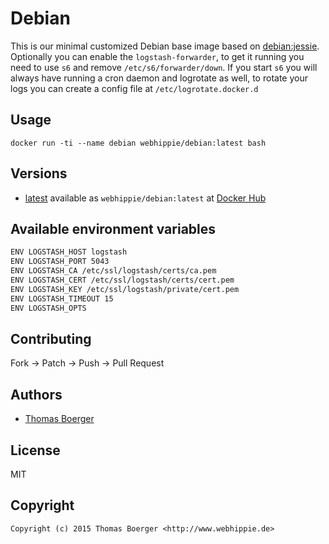 # Debian

This is our minimal customized Debian base image based on
[debian:jessie](https://registry.hub.docker.com/_/debian/). Optionally you can
enable the ```logstash-forwarder```, to get it running you need to use ```s6```
and remove ```/etc/s6/forwarder/down```. If you start ```s6``` you will always
have running a cron daemon and logrotate as well, to rotate your logs you can
create a config file at ```/etc/logrotate.docker.d```


## Usage

```
docker run -ti --name debian webhippie/debian:latest bash
```


## Versions

* [latest](https://github.com/dockhippie/debian/tree/master)
  available as ```webhippie/debian:latest``` at
  [Docker Hub](https://registry.hub.docker.com/u/webhippie/debian/)


## Available environment variables

```bash
ENV LOGSTASH_HOST logstash
ENV LOGSTASH_PORT 5043
ENV LOGSTASH_CA /etc/ssl/logstash/certs/ca.pem
ENV LOGSTASH_CERT /etc/ssl/logstash/certs/cert.pem
ENV LOGSTASH_KEY /etc/ssl/logstash/private/cert.pem
ENV LOGSTASH_TIMEOUT 15
ENV LOGSTASH_OPTS
```


## Contributing

Fork -> Patch -> Push -> Pull Request


## Authors

* [Thomas Boerger](https://github.com/tboerger)


## License

MIT


## Copyright

```
Copyright (c) 2015 Thomas Boerger <http://www.webhippie.de>
```
